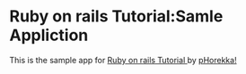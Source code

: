 # Ruby  on rails Tutorial:Samle Appliction


This is the sample app for [Ruby on rails Tutorial ](https://google.co.in)
by [pHorekka!](https://facebook.com)